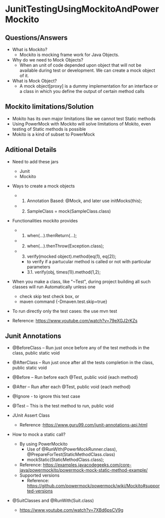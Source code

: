 # JunitTestingUsingMockitoAndPowerMockito

## Questions/Answers
* What is Mockito?
  - Mockito is mocking frame work for Java Objects.
* Why do we need to Mock Objects?
  - When an unit of code depended upon object that will not be available during test or development. We can create a mock object of it.
* What is Mock Object?
  - A mock object[proxy] is a dummy implementation for an interface or a class in which you define the output of certain method calls

## Mockito limitations/Solution
* Mokito has its own major limitations like we cannot test Static methods
* Using PowerMock with Mockito will solve limitations of Mokito, even testing of Static methods is possible
* Mokito is a kind of subset to PowerMock
  
  
## Aditional Details  
* Need to add these jars
  - Junit
  - Mockito

* Ways to create a mock objects
  - 1. Annotation Based: @Mock, and later use initMocks(this);
  - 2. SampleClass = mock(SampleClass.class)
  
* Functionalities mockito provides
  - 1. when(...).thenReturn(...);
  - 2. when(...).thenThrow(Exception.class);
  - 3. verify(mocked object).method(eq(1), eq(2));
    - to verify if a partucular method is called or not with particular parameters
    - 3.1. verify(obj, times(1)).method(1,2);

* When you make a class, like "~Test", during project building all such classes will run Automatically unless one
  - check skip test check box, or
  - maven command {-Dmaven.test.skip=true}
* To run directly only the test cases: the use mvn test
* Reference: https://www.youtube.com/watch?v=79eXGJ2rKZs

## Junit Annotations
* @BeforeClass – Run just once before any of the test methods in the class, public static void
* @AfterClass – Run just once after all the tests completion in the class, public static void
* @Before – Run before each @Test, public void {each method}
* @After – Run after each @Test, public void {each method}
* @Ignore - to ignore this test case
* @Test – This is the test method to run, public void
* JUnit Assert Class
  - Reference :https://www.guru99.com/junit-annotations-api.html
 
* How to mock a static call?
  - By using PowerMockito
    - Use of @RunWith(PowerMockRunner.class), @PrepareForTest(StaticMethodClass.class)
	- mockStatic(StaticMethodClass.class);
  - Reference: https://examples.javacodegeeks.com/core-java/powermockito/powermock-mock-static-method-example/
  - Supported versions
	- Reference: https://github.com/powermock/powermock/wiki/Mockito#supported-versions
* @SuitClasses and @RunWith(Suit.class)
  - https://www.youtube.com/watch?v=7XBd6psCV9g
